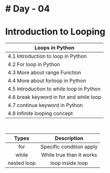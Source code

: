 # # Day - 04

# Introduction to Looping

| Loops in Python                          |
|------------------------------------------|
| 4.1 Introduction to loop in Python       |
| 4.2 For loop in Python                   |
| 4.3 More about range Function            |
| 4.4 More about forloop in Python         |
| 4.5 Introduction to while loop in Python |
| 4.6 break keyword in for and while loop  |
| 4.7 continue keyword in Python           |
| 4.8 Infinite looping concept             |


<br/>

|    Types    	|        Description       	|
|:-----------:	|:------------------------:	|
|     for     	| Specific condition apply 	|
|    while    	|  While true than it works |
| nested loop 	|    loop inside loop     	|




